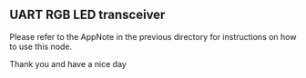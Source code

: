 ## UART RGB LED transceiver

Please refer to the AppNote in the previous directory for instructions on how to use this node.

Thank you and have a nice day